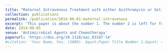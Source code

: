 ```yaml
---
title: "Maternal Intravenous Treatment with either Azithromycin or Solithromycin Clears Ureaplasma parvum from the Amniotic Fluid in an Ovine Model of Intrauterine Infection"
collection: publications
permalink: /publication/2014-06-01-maternal-intravenous
excerpt: 'This paper is about the number 1. The number 2 is left for future work.'
date: 2014-06-01
venue: 'Antimicrobial Agents and Chemotherapy'
paperurl: 'https://doi.org/10.1128/aac.03187-14'
#citation: 'Your Name, You. (2009). &quot;Paper Title Number 1.&quot; <i>Journal 1</i>. 1(1).'
---
```

